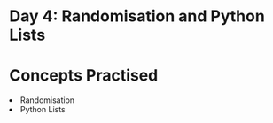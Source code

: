 # Day 4: Randomisation and Python Lists

# Concepts Practised
<li> Randomisation </li>
<li> Python Lists </li>

